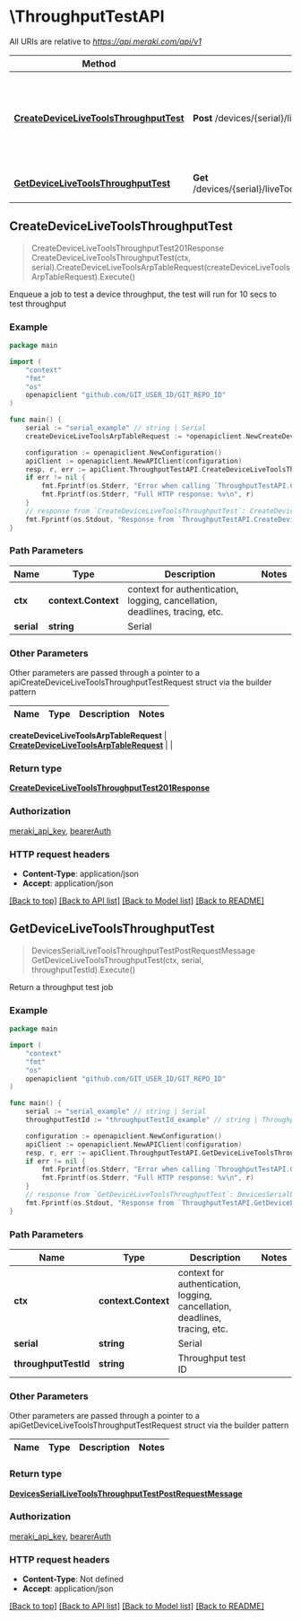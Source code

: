 # \ThroughputTestAPI

All URIs are relative to *https://api.meraki.com/api/v1*

Method | HTTP request | Description
------------- | ------------- | -------------
[**CreateDeviceLiveToolsThroughputTest**](ThroughputTestAPI.md#CreateDeviceLiveToolsThroughputTest) | **Post** /devices/{serial}/liveTools/throughputTest | Enqueue a job to test a device throughput, the test will run for 10 secs to test throughput
[**GetDeviceLiveToolsThroughputTest**](ThroughputTestAPI.md#GetDeviceLiveToolsThroughputTest) | **Get** /devices/{serial}/liveTools/throughputTest/{throughputTestId} | Return a throughput test job



## CreateDeviceLiveToolsThroughputTest

> CreateDeviceLiveToolsThroughputTest201Response CreateDeviceLiveToolsThroughputTest(ctx, serial).CreateDeviceLiveToolsArpTableRequest(createDeviceLiveToolsArpTableRequest).Execute()

Enqueue a job to test a device throughput, the test will run for 10 secs to test throughput



### Example

```go
package main

import (
	"context"
	"fmt"
	"os"
	openapiclient "github.com/GIT_USER_ID/GIT_REPO_ID"
)

func main() {
	serial := "serial_example" // string | Serial
	createDeviceLiveToolsArpTableRequest := *openapiclient.NewCreateDeviceLiveToolsArpTableRequest() // CreateDeviceLiveToolsArpTableRequest |  (optional)

	configuration := openapiclient.NewConfiguration()
	apiClient := openapiclient.NewAPIClient(configuration)
	resp, r, err := apiClient.ThroughputTestAPI.CreateDeviceLiveToolsThroughputTest(context.Background(), serial).CreateDeviceLiveToolsArpTableRequest(createDeviceLiveToolsArpTableRequest).Execute()
	if err != nil {
		fmt.Fprintf(os.Stderr, "Error when calling `ThroughputTestAPI.CreateDeviceLiveToolsThroughputTest``: %v\n", err)
		fmt.Fprintf(os.Stderr, "Full HTTP response: %v\n", r)
	}
	// response from `CreateDeviceLiveToolsThroughputTest`: CreateDeviceLiveToolsThroughputTest201Response
	fmt.Fprintf(os.Stdout, "Response from `ThroughputTestAPI.CreateDeviceLiveToolsThroughputTest`: %v\n", resp)
}
```

### Path Parameters


Name | Type | Description  | Notes
------------- | ------------- | ------------- | -------------
**ctx** | **context.Context** | context for authentication, logging, cancellation, deadlines, tracing, etc.
**serial** | **string** | Serial | 

### Other Parameters

Other parameters are passed through a pointer to a apiCreateDeviceLiveToolsThroughputTestRequest struct via the builder pattern


Name | Type | Description  | Notes
------------- | ------------- | ------------- | -------------

 **createDeviceLiveToolsArpTableRequest** | [**CreateDeviceLiveToolsArpTableRequest**](CreateDeviceLiveToolsArpTableRequest.md) |  | 

### Return type

[**CreateDeviceLiveToolsThroughputTest201Response**](CreateDeviceLiveToolsThroughputTest201Response.md)

### Authorization

[meraki_api_key](../README.md#meraki_api_key), [bearerAuth](../README.md#bearerAuth)

### HTTP request headers

- **Content-Type**: application/json
- **Accept**: application/json

[[Back to top]](#) [[Back to API list]](../README.md#documentation-for-api-endpoints)
[[Back to Model list]](../README.md#documentation-for-models)
[[Back to README]](../README.md)


## GetDeviceLiveToolsThroughputTest

> DevicesSerialLiveToolsThroughputTestPostRequestMessage GetDeviceLiveToolsThroughputTest(ctx, serial, throughputTestId).Execute()

Return a throughput test job



### Example

```go
package main

import (
	"context"
	"fmt"
	"os"
	openapiclient "github.com/GIT_USER_ID/GIT_REPO_ID"
)

func main() {
	serial := "serial_example" // string | Serial
	throughputTestId := "throughputTestId_example" // string | Throughput test ID

	configuration := openapiclient.NewConfiguration()
	apiClient := openapiclient.NewAPIClient(configuration)
	resp, r, err := apiClient.ThroughputTestAPI.GetDeviceLiveToolsThroughputTest(context.Background(), serial, throughputTestId).Execute()
	if err != nil {
		fmt.Fprintf(os.Stderr, "Error when calling `ThroughputTestAPI.GetDeviceLiveToolsThroughputTest``: %v\n", err)
		fmt.Fprintf(os.Stderr, "Full HTTP response: %v\n", r)
	}
	// response from `GetDeviceLiveToolsThroughputTest`: DevicesSerialLiveToolsThroughputTestPostRequestMessage
	fmt.Fprintf(os.Stdout, "Response from `ThroughputTestAPI.GetDeviceLiveToolsThroughputTest`: %v\n", resp)
}
```

### Path Parameters


Name | Type | Description  | Notes
------------- | ------------- | ------------- | -------------
**ctx** | **context.Context** | context for authentication, logging, cancellation, deadlines, tracing, etc.
**serial** | **string** | Serial | 
**throughputTestId** | **string** | Throughput test ID | 

### Other Parameters

Other parameters are passed through a pointer to a apiGetDeviceLiveToolsThroughputTestRequest struct via the builder pattern


Name | Type | Description  | Notes
------------- | ------------- | ------------- | -------------



### Return type

[**DevicesSerialLiveToolsThroughputTestPostRequestMessage**](DevicesSerialLiveToolsThroughputTestPostRequestMessage.md)

### Authorization

[meraki_api_key](../README.md#meraki_api_key), [bearerAuth](../README.md#bearerAuth)

### HTTP request headers

- **Content-Type**: Not defined
- **Accept**: application/json

[[Back to top]](#) [[Back to API list]](../README.md#documentation-for-api-endpoints)
[[Back to Model list]](../README.md#documentation-for-models)
[[Back to README]](../README.md)

